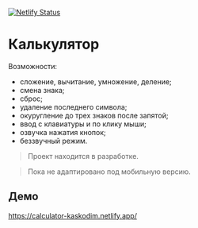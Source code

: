 [![Netlify Status](https://api.netlify.com/api/v1/badges/f7c05e39-7510-4fa5-863a-364e491f58cd/deploy-status)](https://app.netlify.com/sites/calculator-kaskodim/deploys)

# Калькулятор

Возможности:
- сложение, вычитание, умножение, деление;
- смена знака;
- сброс;
- удаление последнего символа;
- окуругление до трех знаков после запятой;
- ввод с клавиатуры и по клику мыши;
- озвучка нажатия кнопок;
- беззвучный режим. 

> Проект находится в разработке.

> Пока не адаптировано под мобильную версию.

## Демо

https://calculator-kaskodim.netlify.app/